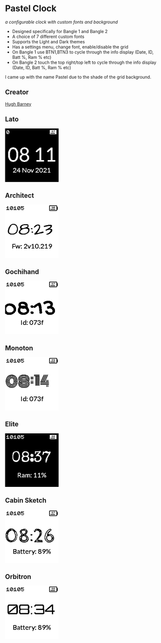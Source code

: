 # Pastel Clock

   *a configurable clock with custom fonts and background*

* Designed specifically for Bangle 1 and Bangle 2
* A choice of 7 different custom fonts
* Supports the Light and Dark themes
* Has a settings menu, change font, enable/disable the grid
* On Bangle 1 use BTN1,BTN3 to cycle through the info display (Date, ID, Batt %, Ram % etc)
* On Bangle 2 touch the top right/top left to cycle through the info display (Date, ID, Batt %, Ram % etc)


I came up with the name Pastel due to the shade of the grid background.

## Creator
[Hugh Barney](https://github.com/hughbarney)

## Lato
![](screenshot_lato.png)


## Architect
![](screenshot_architect.png)


## Gochihand
![](screenshot_gochihand.png)


## Monoton
![](screenshot_monoton.png)


## Elite
![](screenshot_elite.png)


## Cabin Sketch
![](screenshot_cabinsketch.png)


## Orbitron
![](screenshot_orbitron.png)

